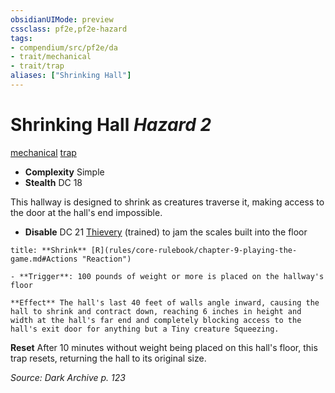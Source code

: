 ```yaml
---
obsidianUIMode: preview
cssclass: pf2e,pf2e-hazard
tags:
- compendium/src/pf2e/da
- trait/mechanical
- trait/trap
aliases: ["Shrinking Hall"]
---
```

# Shrinking Hall *Hazard 2*  
[mechanical](mechanical.md "Mechanical Hazard Trait")  [trap](trap.md "Trap Hazard Trait")  

- **Complexity** Simple
- **Stealth** DC 18  

This hallway is designed to shrink as creatures traverse it, making access to the door at the hall's end impossible.

- **Disable** DC 21 [Thievery](skills.md#Thievery) (trained) to jam the scales built into the floor  

```ad-embed-ability
title: **Shrink** [R](rules/core-rulebook/chapter-9-playing-the-game.md#Actions "Reaction")

- **Trigger**: 100 pounds of weight or more is placed on the hallway's floor

**Effect** The hall's last 40 feet of walls angle inward, causing the hall to shrink and contract down, reaching 6 inches in height and width at the hall's far end and completely blocking access to the hall's exit door for anything but a Tiny creature Squeezing.
```

**Reset** After 10 minutes without weight being placed on this hall's floor, this trap resets, returning the hall to its original size.  

*Source: Dark Archive p. 123*